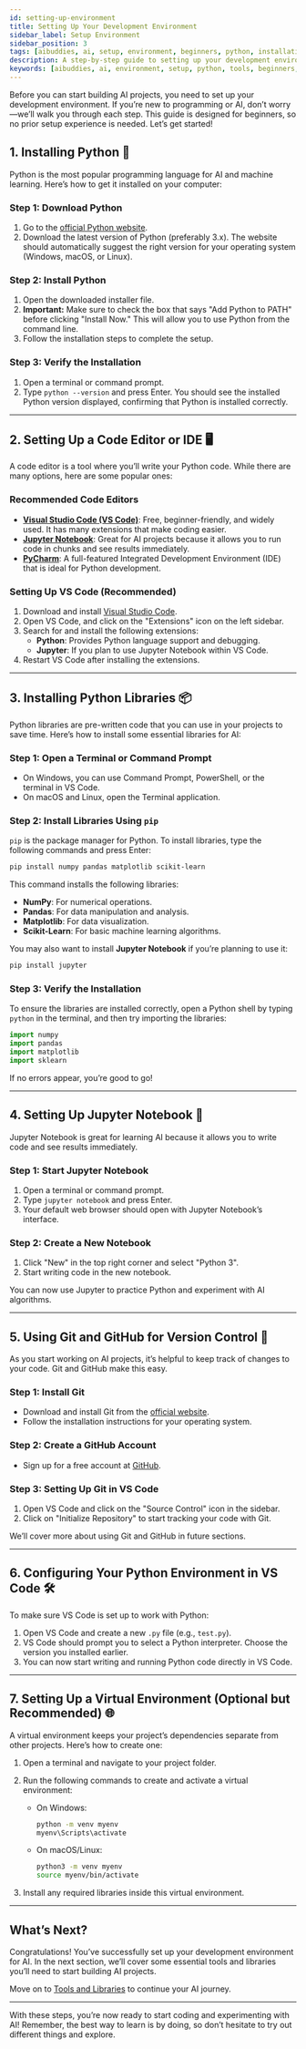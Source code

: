 ```yaml
---
id: setting-up-environment
title: Setting Up Your Development Environment
sidebar_label: Setup Environment
sidebar_position: 3
tags: [aibuddies, ai, setup, environment, beginners, python, installation, tools]
description: A step-by-step guide to setting up your development environment for AI projects, targeted at beginners.
keywords: [aibuddies, ai, environment, setup, python, tools, beginners, installation]
---
```


Before you can start building AI projects, you need to set up your development environment. If you’re new to programming or AI, don’t worry—we’ll walk you through each step. This guide is designed for beginners, so no prior setup experience is needed. Let’s get started!

## 1. Installing Python 🐍

Python is the most popular programming language for AI and machine learning. Here’s how to get it installed on your computer:

### Step 1: Download Python
1. Go to the [official Python website](https://www.python.org/downloads/).
2. Download the latest version of Python (preferably 3.x). The website should automatically suggest the right version for your operating system (Windows, macOS, or Linux).

### Step 2: Install Python
1. Open the downloaded installer file.
2. **Important:** Make sure to check the box that says "Add Python to PATH" before clicking "Install Now." This will allow you to use Python from the command line.
3. Follow the installation steps to complete the setup.

### Step 3: Verify the Installation
1. Open a terminal or command prompt.
2. Type `python --version` and press Enter. You should see the installed Python version displayed, confirming that Python is installed correctly.

---

## 2. Setting Up a Code Editor or IDE 🖥️

A code editor is a tool where you’ll write your Python code. While there are many options, here are some popular ones:

### Recommended Code Editors
- **[Visual Studio Code (VS Code)](https://code.visualstudio.com/)**: Free, beginner-friendly, and widely used. It has many extensions that make coding easier.
- **[Jupyter Notebook](https://jupyter.org/)**: Great for AI projects because it allows you to run code in chunks and see results immediately.
- **[PyCharm](https://www.jetbrains.com/pycharm/)**: A full-featured Integrated Development Environment (IDE) that is ideal for Python development.

### Setting Up VS Code (Recommended)
1. Download and install [Visual Studio Code](https://code.visualstudio.com/).
2. Open VS Code, and click on the "Extensions" icon on the left sidebar.
3. Search for and install the following extensions:
   - **Python**: Provides Python language support and debugging.
   - **Jupyter**: If you plan to use Jupyter Notebook within VS Code.
4. Restart VS Code after installing the extensions.

---

## 3. Installing Python Libraries 📦

Python libraries are pre-written code that you can use in your projects to save time. Here’s how to install some essential libraries for AI:

### Step 1: Open a Terminal or Command Prompt
- On Windows, you can use Command Prompt, PowerShell, or the terminal in VS Code.
- On macOS and Linux, open the Terminal application.

### Step 2: Install Libraries Using `pip`
`pip` is the package manager for Python. To install libraries, type the following commands and press Enter:

```bash
pip install numpy pandas matplotlib scikit-learn
```

This command installs the following libraries:
- **NumPy**: For numerical operations.
- **Pandas**: For data manipulation and analysis.
- **Matplotlib**: For data visualization.
- **Scikit-Learn**: For basic machine learning algorithms.

You may also want to install **Jupyter Notebook** if you’re planning to use it:

```bash
pip install jupyter
```

### Step 3: Verify the Installation
To ensure the libraries are installed correctly, open a Python shell by typing `python` in the terminal, and then try importing the libraries:

```python
import numpy
import pandas
import matplotlib
import sklearn
```

If no errors appear, you’re good to go!

---

## 4. Setting Up Jupyter Notebook 📓

Jupyter Notebook is great for learning AI because it allows you to write code and see results immediately.

### Step 1: Start Jupyter Notebook
1. Open a terminal or command prompt.
2. Type `jupyter notebook` and press Enter.
3. Your default web browser should open with Jupyter Notebook’s interface.

### Step 2: Create a New Notebook
1. Click "New" in the top right corner and select "Python 3".
2. Start writing code in the new notebook.

You can now use Jupyter to practice Python and experiment with AI algorithms.

---

## 5. Using Git and GitHub for Version Control 📝

As you start working on AI projects, it’s helpful to keep track of changes to your code. Git and GitHub make this easy.

### Step 1: Install Git
- Download and install Git from the [official website](https://git-scm.com/).
- Follow the installation instructions for your operating system.

### Step 2: Create a GitHub Account
- Sign up for a free account at [GitHub](https://github.com/).

### Step 3: Setting Up Git in VS Code
1. Open VS Code and click on the "Source Control" icon in the sidebar.
2. Click on "Initialize Repository" to start tracking your code with Git.

We’ll cover more about using Git and GitHub in future sections.

---

## 6. Configuring Your Python Environment in VS Code 🛠️

To make sure VS Code is set up to work with Python:
1. Open VS Code and create a new `.py` file (e.g., `test.py`).
2. VS Code should prompt you to select a Python interpreter. Choose the version you installed earlier.
3. You can now start writing and running Python code directly in VS Code.

---

## 7. Setting Up a Virtual Environment (Optional but Recommended) 🌐

A virtual environment keeps your project’s dependencies separate from other projects. Here’s how to create one:

1. Open a terminal and navigate to your project folder.
2. Run the following commands to create and activate a virtual environment:

   - On Windows:
     ```bash
     python -m venv myenv
     myenv\Scripts\activate
     ```

   - On macOS/Linux:
     ```bash
     python3 -m venv myenv
     source myenv/bin/activate
     ```

3. Install any required libraries inside this virtual environment.

---

## What’s Next?

Congratulations! You’ve successfully set up your development environment for AI. In the next section, we’ll cover some essential tools and libraries you’ll need to start building AI projects.

Move on to [Tools and Libraries](tools-and-libraries) to continue your AI journey.

---

With these steps, you’re now ready to start coding and experimenting with AI! Remember, the best way to learn is by doing, so don’t hesitate to try out different things and explore.